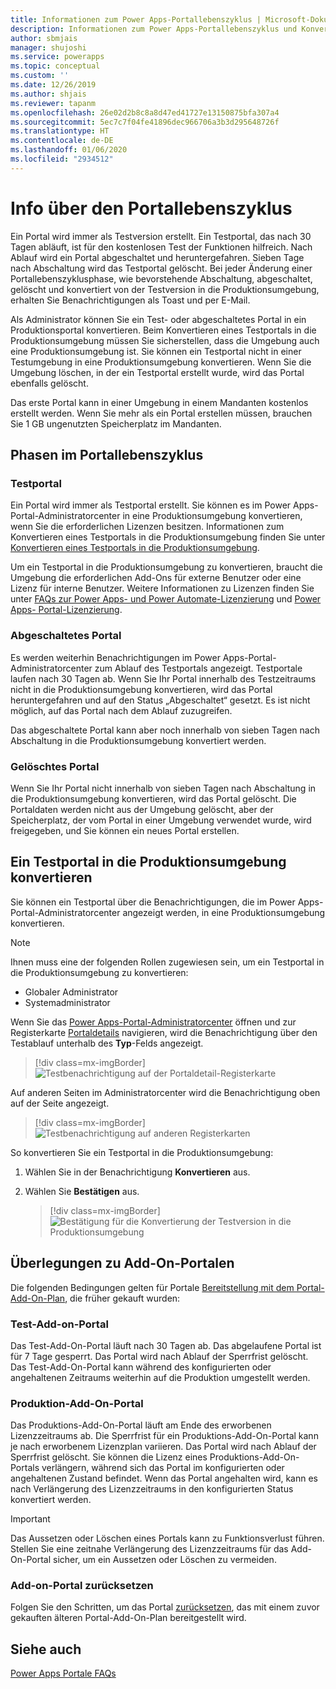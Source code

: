 ```yaml
---
title: Informationen zum Power Apps-Portallebenszyklus | Microsoft-Dokumentation
description: Informationen zum Power Apps-Portallebenszyklus und Konvertieren von einer Testversion in eine Produktionsumgebung.
author: sbmjais
manager: shujoshi
ms.service: powerapps
ms.topic: conceptual
ms.custom: ''
ms.date: 12/26/2019
ms.author: shjais
ms.reviewer: tapanm
ms.openlocfilehash: 26e02d2b8c8a8d47ed41727e13150875bfa307a4
ms.sourcegitcommit: 5ec7c7f04fe41896dec966706a3b3d295648726f
ms.translationtype: HT
ms.contentlocale: de-DE
ms.lasthandoff: 01/06/2020
ms.locfileid: "2934512"
---
```

# <a name="about-portal-lifecycle"></a>Info über den Portallebenszyklus

Ein Portal wird immer als Testversion erstellt. Ein Testportal, das nach 30 Tagen abläuft, ist für den kostenlosen Test der Funktionen hilfreich. Nach Ablauf wird ein Portal abgeschaltet und heruntergefahren. Sieben Tage nach Abschaltung wird das Testportal gelöscht. Bei jeder Änderung einer Portallebenszyklusphase, wie bevorstehende Abschaltung, abgeschaltet, gelöscht und konvertiert von der Testversion in die Produktionsumgebung, erhalten Sie Benachrichtigungen als Toast und per E-Mail.

Als Administrator können Sie ein Test- oder abgeschaltetes Portal in ein Produktionsportal konvertieren. Beim Konvertieren eines Testportals in die Produktionsumgebung müssen Sie sicherstellen, dass die Umgebung auch eine Produktionsumgebung ist. Sie können ein Testportal nicht in einer Testumgebung in eine Produktionsumgebung konvertieren. Wenn Sie die Umgebung löschen, in der ein Testportal erstellt wurde, wird das Portal ebenfalls gelöscht.

Das erste Portal kann in einer Umgebung in einem Mandanten kostenlos erstellt werden. Wenn Sie mehr als ein Portal erstellen müssen, brauchen Sie 1 GB ungenutzten Speicherplatz im Mandanten.

## <a name="stages-in-portal-lifecycle"></a>Phasen im Portallebenszyklus

### <a name="trial-portal"></a>Testportal

Ein Portal wird immer als Testportal erstellt. Sie können es im Power Apps-Portal-Administratorcenter in eine Produktionsumgebung konvertieren, wenn Sie die erforderlichen Lizenzen besitzen. Informationen zum Konvertieren eines Testportals in die Produktionsumgebung finden Sie unter [Konvertieren eines Testportals in die Produktionsumgebung](#convert-a-trial-portal-to-production).

Um ein Testportal in die Produktionsumgebung zu konvertieren, braucht die Umgebung die erforderlichen Add-Ons für externe Benutzer oder eine Lizenz für interne Benutzer. Weitere Informationen zu Lizenzen finden Sie unter [FAQs zur Power Apps- und Power Automate-Lizenzierung](https://docs.microsoft.com/power-platform/admin/powerapps-flow-licensing-faq) und [Power Apps- Portal-Lizenzierung](https://docs.microsoft.com/power-platform/admin/powerapps-flow-licensing-faq#can-you-share-more-details-regarding-the-new-power-apps-portals-licensing).

### <a name="suspended-portal"></a>Abgeschaltetes Portal

Es werden weiterhin Benachrichtigungen im Power Apps-Portal-Administratorcenter zum Ablauf des Testportals angezeigt. Testportale laufen nach 30 Tagen ab. Wenn Sie Ihr Portal innerhalb des Testzeitraums nicht in die Produktionsumgebung konvertieren, wird das Portal heruntergefahren und auf den Status „Abgeschaltet“ gesetzt. Es ist nicht möglich, auf das Portal nach dem Ablauf zuzugreifen.

Das abgeschaltete Portal kann aber noch innerhalb von sieben Tagen nach Abschaltung in die Produktionsumgebung konvertiert werden. 

### <a name="deleted-portal"></a>Gelöschtes Portal

Wenn Sie Ihr Portal nicht innerhalb von sieben Tagen nach Abschaltung in die Produktionsumgebung konvertieren, wird das Portal gelöscht. Die Portaldaten werden nicht aus der Umgebung gelöscht, aber der Speicherplatz, der vom Portal in einer Umgebung verwendet wurde, wird freigegeben, und Sie können ein neues Portal erstellen.

## <a name="convert-a-trial-portal-to-production"></a>Ein Testportal in die Produktionsumgebung konvertieren

Sie können ein Testportal über die Benachrichtigungen, die im Power Apps-Portal-Administratorcenter angezeigt werden, in eine Produktionsumgebung konvertieren.

> [!NOTE]
> Ihnen muss eine der folgenden Rollen zugewiesen sein, um ein Testportal in die Produktionsumgebung zu konvertieren:
> - Globaler Administrator
> - Systemadministrator

Wenn Sie das [Power Apps-Portal-Administratorcenter](admin-overview.md) öffnen und zur Registerkarte [Portaldetails](portal-details.md) navigieren, wird die Benachrichtigung über den Testablauf unterhalb des **Typ**-Felds angezeigt.

> [!div class=mx-imgBorder]
> ![Testbenachrichtigung auf der Portaldetail-Registerkarte](../media/admin-center-convert-notif.png "Testbenachrichtigung auf der Portaldetail-Registerkarte")

Auf anderen Seiten im Administratorcenter wird die Benachrichtigung oben auf der Seite angezeigt.

> [!div class=mx-imgBorder]
> ![Testbenachrichtigung auf anderen Registerkarten](../media/admin-center-convert-notif-all.png "Testbenachrichtigung auf anderen Registerkarten")

So konvertieren Sie ein Testportal in die Produktionsumgebung:

1.  Wählen Sie in der Benachrichtigung **Konvertieren** aus.

2.  Wählen Sie **Bestätigen** aus.

    > [!div class=mx-imgBorder]
    > ![Bestätigung für die Konvertierung der Testversion in die Produktionsumgebung](../media/trial-to-prod-confirm.png "Bestätigung für die Konvertierung der Testversion in die Produktionsumgebung")

## <a name="considerations-for-add-on-portals"></a>Überlegungen zu Add-On-Portalen

Die folgenden Bedingungen gelten für Portale [Bereitstellung mit dem Portal-Add-On-Plan](../provision-portal-add-on.md), die früher gekauft wurden:

### <a name="trial-add-on-portal"></a>Test-Add-on-Portal

Das Test-Add-On-Portal läuft nach 30 Tagen ab. Das abgelaufene Portal ist für 7 Tage gesperrt. Das Portal wird nach Ablauf der Sperrfrist gelöscht. Das Test-Add-On-Portal kann während des konfigurierten oder angehaltenen Zeitraums weiterhin auf die Produktion umgestellt werden.

### <a name="production-add-on-portal"></a>Produktion-Add-On-Portal

Das Produktions-Add-On-Portal läuft am Ende des erworbenen Lizenzzeitraums ab. Die Sperrfrist für ein Produktions-Add-On-Portal kann je nach erworbenem Lizenzplan variieren. Das Portal wird nach Ablauf der Sperrfrist gelöscht. Sie können die Lizenz eines Produktions-Add-On-Portals verlängern, während sich das Portal im konfigurierten oder angehaltenen Zustand befindet. Wenn das Portal angehalten wird, kann es nach Verlängerung des Lizenzzeitraums in den konfigurierten Status konvertiert werden.

> [!IMPORTANT]
> Das Aussetzen oder Löschen eines Portals kann zu Funktionsverlust führen. Stellen Sie eine zeitnahe Verlängerung des Lizenzzeitraums für das Add-On-Portal sicher, um ein Aussetzen oder Löschen zu vermeiden.

### <a name="reset-add-on-portal"></a>Add-on-Portal zurücksetzen

Folgen Sie den Schritten, um das Portal [zurücksetzen](reset-portal.md), das mit einem zuvor gekauften älteren Portal-Add-On-Plan bereitgestellt wird.

## <a name="see-also"></a>Siehe auch

[Power Apps Portale FAQs](../faq.md)
